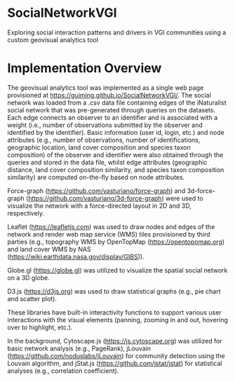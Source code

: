 # SocialNetworkVGI
Exploring social interaction patterns and drivers in VGI communities using a custom geovisual analytics tool

# Implementation Overview
The geovisual analytics tool was implemented as a single web page provisioned at https://guiming.github.io/SocialNetworkVGI/. The social network was loaded from a .csv data file containing edges of the iNaturalist social network that was pre-generated through queries on the datasets. Each edge connects an observer to an identifier and is associated with a weight (i.e., number of observations submitted by the observer and identified by the identifier). Basic information (user id, login, etc.) and node attributes (e.g., number of observations, number of identifications, geographic location, land cover composition and species taxon composition) of the observer and identifier were also obtained through the queries and stored in the data file, whilst edge attributes (geographic distance, land cover composition similarity, and species taxon composition similarity) are computed on-the-fly based on node attributes.

Force-graph (https://github.com/vasturiano/force-graph) and 3d-force-graph (https://github.com/vasturiano/3d-force-graph) were used to visualize the network with a force-directed layout in 2D and 3D, respectively. 

Leaflet (https://leafletjs.com) was used to draw nodes and edges of the network and render web map service (WMS) tiles provisioned by third parties (e.g., topography WMS by OpenTopMap (https://opentopomap.org) and land cover WMS by NAS (https://wiki.earthdata.nasa.gov/display/GIBS)). 

Globe.gl (https://globe.gl) was utilized to visualize the spatial social network on a 3D globe. 

D3.js (https://d3js.org) was used to draw statistical graphs (e.g., pie chart and scatter plot). 

These libraries have built-in interactivity functions to support various user interactions with the visual elements (panning, zooming in and out, hovering over to highlight, etc.). 

In the background, Cytoscape.js (https://js.cytoscape.org) was utilized for basic network analysis (e.g., PageRank), jLouvain (https://github.com/noduslabs/jLouvain) for community detection using the Louvain algorithm, and jStat.js (https://github.com/jstat/jstat) for statistical analyses (e.g., correlation coefficient).

